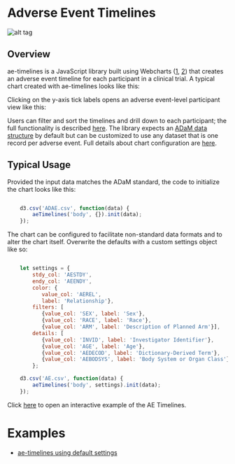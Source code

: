 # Adverse Event Timelines 


![alt tag](https://user-images.githubusercontent.com/31038805/31092946-129c8044-a77e-11e7-9f2f-4ba855684cdf.gif)

## Overview
ae-timelines is a JavaScript library built using Webcharts ([1](https://github.com/RhoInc/Webcharts), [2](https://github.com/RhoInc/webcharts-wrapper-boilerplate)) that creates an adverse event timeline for each participant in a clinical trial. A typical chart created with ae-timelines looks like this:

Clicking on the y-axis tick labels opens an adverse event-level participant view like this: 



Users can filter and sort the timelines and drill down to each participant; the full functionality is described [here](https://github.com/RhoInc/ae-timelines/wiki/User-Requirements).
The library expects an [ADaM data structure](https://www.cdisc.org/system/files/members/standard/foundational/adam/ADaM_OCCDS_v1.0.pdf) by default but can be customized to use any dataset that is one record per adverse event.
Full details about chart configuration are [here](Configuration).

## Typical Usage

Provided the input data matches the ADaM standard, the code to initialize the chart looks like this: 

```javascript

    d3.csv('ADAE.csv', function(data) {
        aeTimelines('body', {}).init(data);
    });

```

The chart can be configured to facilitate non-standard data formats and to alter the chart itself. Overwrite the defaults with a custom settings object like so:

```javascript

    let settings = {
        stdy_col: 'AESTDY',
        endy_col: 'AEENDY',
        color: {
           value_col: 'AEREL',
           label: 'Relationship'},
        filters: [
           {value_col: 'SEX', label: 'Sex'},
           {value_col: 'RACE', label: 'Race'},
           {value_col: 'ARM', label: 'Description of Planned Arm'}],
        details: [
           {value_col: 'INVID', label: 'Investigator Identifier'},
           {value_col: 'AGE', label: 'Age'},
           {value_col: 'AEDECOD', label: 'Dictionary-Derived Term'},
           {value_col: 'AEBODSYS', label: 'Body System or Organ Class'}],
        };

    d3.csv('AE.csv', function(data) {
        aeTimelines('body', settings).init(data);
    });

```

Click [here](https://rhoinc.github.io/viz-library/examples/0008-safetyExplorer-default/ae-timelines/) to open an interactive example of the AE Timelines.

# Examples

- [ae-timelines using default settings](https://rhoinc.github.io/viz-library/examples/0008-safetyExplorer-default/ae-timelines/)
